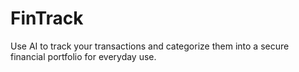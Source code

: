 # FinTrack
Use AI to track your transactions and categorize them into a secure financial portfolio for everyday use.
